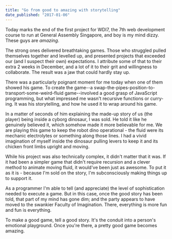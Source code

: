 ```yaml
---
title: "Go from good to amazing with storytelling"
date_published: "2017-01-06"
---
```


Today marks the end of the first project for WDI7, the 7th web development course to run at General Assembly Singapore, and boy is my mind dizzy. These guys are _amazing_.

The strong ones delivered breathtaking games. Those who struggled pulled themselves together and levelled up, and presented projects that exceeded our (and I suspect their own) expectations. I attribute some of that to their extra 2 weeks in December, and a lot of it to their grit and willingness to collaborate. The result was a jaw that could hardly stay up.

There was a particularly poignant moment for me today when one of them showed his game. To create the game--a swap-the-pipes-position-to-transport-some-weird-fluid game--involved a good grasp of JavaScript programming, but what impressed me wasn't recursive functions or curry-ing. It was his storytelling, and how he used it to wrap around his game.

In a matter of seconds of him explaining the made-up story of us (the player) being inside a cyborg dinosaur, I was sold. He told it like he genuinely believed it, which somehow made it more believable for me. We are playing this game to keep the robot dino operational - the fluid were its mechanic electrolytes or something along those lines. I had a vivid imagination of myself inside the dinosaur pulling levers to keep it and its chicken front limbs upright and moving.

While his project was also technically complex, it didn't matter that it was. If it had been a simpler game that didn't require recursion and a clever method to animate moving fluid, it would've been just as awesome. To put it as it is - because I'm sold on the story, I'm subconsciously making things up to support it.

As a programmer I'm able to tell (and appreciate) the level of sophistication needed to execute a game. But in this case, once the good story has been told, that part of my mind has gone dim; and the party appears to have moved to the swankier Faculty of Imagination. There, everything is more fun and fun is everything.

To make a good game, tell a good story. It's the conduit into a person's emotional playground. Once you're there, a pretty good game becomes amazing.
